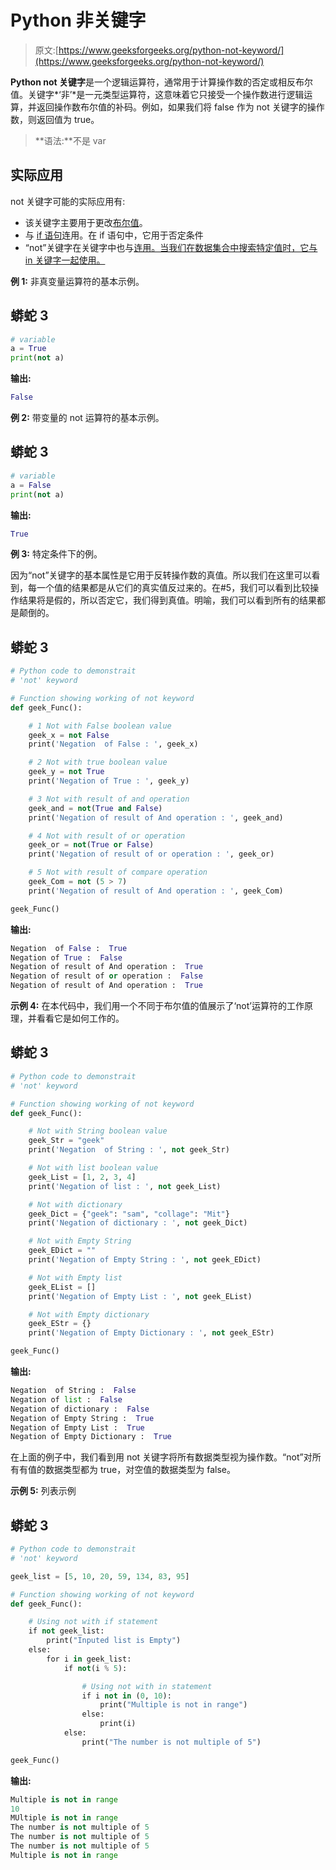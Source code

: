 # Python 非关键字

> 原文:[https://www.geeksforgeeks.org/python-not-keyword/](https://www.geeksforgeeks.org/python-not-keyword/)

**Python not 关键字**是一个逻辑运算符，通常用于计算操作数的否定或相反布尔值。关键字*‘非’*是一元类型运算符，这意味着它只接受一个操作数进行逻辑运算，并返回操作数布尔值的补码。例如，如果我们将 false 作为 not 关键字的操作数，则返回值为 true。

> **语法:**不是 var

## **实际应用**

not 关键字可能的实际应用有:

*   该关键字主要用于更改[布尔值](https://www.geeksforgeeks.org/boolean-data-type-in-python/)。
*   与 [if 语句](https://www.geeksforgeeks.org/python-if-else/)连用。在 if 语句中，它用于否定条件
*   “not”关键字在关键字中也与[连用。当我们在数据集合中搜索特定值时，它与 in 关键字一起使用。](https://www.geeksforgeeks.org/python-in-keyword/)

**例 1:** 非真变量运算符的基本示例。

## 蟒蛇 3

```py
# variable
a = True
print(not a)
```

**输出:**

```py
False
```

**例 2:** 带变量的 not 运算符的基本示例。

## 蟒蛇 3

```py
# variable
a = False
print(not a)
```

**输出:**

```py
True
```

**例 3:** 特定条件下的例。

因为“not”关键字的基本属性是它用于反转操作数的真值。所以我们在这里可以看到，每一个值的结果都是从它们的真实值反过来的。在#5，我们可以看到比较操作结果将是假的，所以否定它，我们得到真值。明喻，我们可以看到所有的结果都是颠倒的。

## 蟒蛇 3

```py
# Python code to demonstrait
# 'not' keyword

# Function showing working of not keyword
def geek_Func():

    # 1 Not with False boolean value
    geek_x = not False
    print('Negation  of False : ', geek_x)

    # 2 Not with true boolean value
    geek_y = not True
    print('Negation of True : ', geek_y)

    # 3 Not with result of and operation
    geek_and = not(True and False)
    print('Negation of result of And operation : ', geek_and)

    # 4 Not with result of or operation
    geek_or = not(True or False)
    print('Negation of result of or operation : ', geek_or)

    # 5 Not with result of compare operation
    geek_Com = not (5 > 7)
    print('Negation of result of And operation : ', geek_Com)

geek_Func()
```

**输出:**

```py
Negation  of False :  True
Negation of True :  False
Negation of result of And operation :  True
Negation of result of or operation :  False
Negation of result of And operation :  True
```

**示例 4:** 在本代码中，我们用一个不同于布尔值的值展示了‘not’运算符的工作原理，并看看它是如何工作的。

## 蟒蛇 3

```py
# Python code to demonstrait
# 'not' keyword

# Function showing working of not keyword
def geek_Func():

    # Not with String boolean value
    geek_Str = "geek"
    print('Negation  of String : ', not geek_Str)

    # Not with list boolean value
    geek_List = [1, 2, 3, 4]
    print('Negation of list : ', not geek_List)

    # Not with dictionary
    geek_Dict = {"geek": "sam", "collage": "Mit"}
    print('Negation of dictionary : ', not geek_Dict)

    # Not with Empty String
    geek_EDict = ""
    print('Negation of Empty String : ', not geek_EDict)

    # Not with Empty list
    geek_EList = []
    print('Negation of Empty List : ', not geek_EList)

    # Not with Empty dictionary
    geek_EStr = {}
    print('Negation of Empty Dictionary : ', not geek_EStr)

geek_Func()
```

**输出:**

```py
Negation  of String :  False
Negation of list :  False
Negation of dictionary :  False
Negation of Empty String :  True
Negation of Empty List :  True
Negation of Empty Dictionary :  True
```

在上面的例子中，我们看到用 not 关键字将所有数据类型视为操作数。“not”对所有有值的数据类型都为 true，对空值的数据类型为 false。

**示例 5:** 列表示例

## 蟒蛇 3

```py
# Python code to demonstrait
# 'not' keyword

geek_list = [5, 10, 20, 59, 134, 83, 95]

# Function showing working of not keyword
def geek_Func():

    # Using not with if statement
    if not geek_list:
        print("Inputed list is Empty")
    else:
        for i in geek_list:
            if not(i % 5):

                # Using not with in statement
                if i not in (0, 10):
                    print("Multiple is not in range")
                else:
                    print(i)
            else:
                print("The number is not multiple of 5")

geek_Func()
```

**输出:**

```py
Multiple is not in range
10
MUltiple is not in range
The number is not multiple of 5
The number is not multiple of 5
The number is not multiple of 5
Multiple is not in range
```